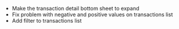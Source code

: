 - Make the transaction detail bottom sheet to expand
- Fix problem with negative and positive values on transactions list
- Add filter to transactions list